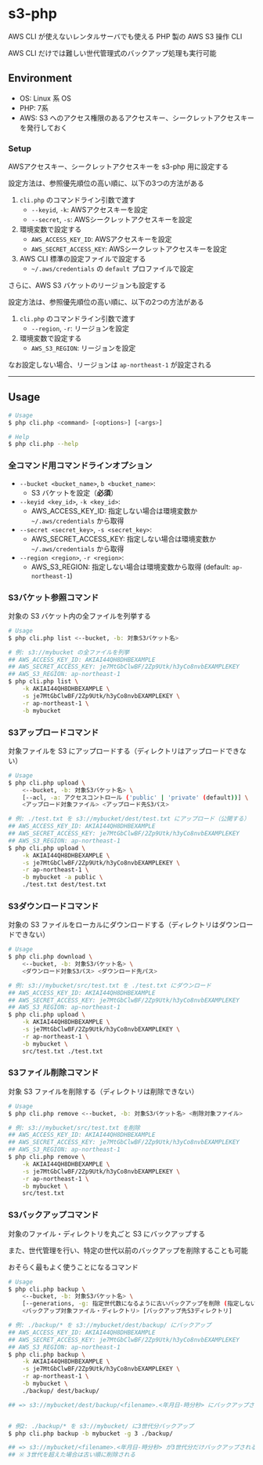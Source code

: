# s3-php

AWS CLI が使えないレンタルサーバでも使える PHP 製の AWS S3 操作 CLI

AWS CLI だけでは難しい世代管理式のバックアップ処理も実行可能

## Environment

- OS: Linux 系 OS
- PHP: 7系
- AWS: S3 へのアクセス権限のあるアクセスキー、シークレットアクセスキーを発行しておく

### Setup
AWSアクセスキー、シークレットアクセスキーを s3-php 用に設定する

設定方法は、参照優先順位の高い順に、以下の3つの方法がある

1. `cli.php` のコマンドライン引数で渡す
    - `--keyid`, `-k`: AWSアクセスキーを設定
    - `--secret`, `-s`: AWSシークレットアクセスキーを設定
2. 環境変数で設定する
    - `AWS_ACCESS_KEY_ID`: AWSアクセスキーを設定
    - `AWS_SECRET_ACCESS_KEY`: AWSシークレットアクセスキーを設定
3. AWS CLI 標準の設定ファイルで設定する
    - `~/.aws/credentials` の `default` プロファイルで設定

さらに、AWS S3 バケットのリージョンも設定する

設定方法は、参照優先順位の高い順に、以下の2つの方法がある

1. `cli.php` のコマンドライン引数で渡す
    - `--region`, `-r`: リージョンを設定
2. 環境変数で設定する
    - `AWS_S3_REGION`: リージョンを設定

なお設定しない場合、リージョンは `ap-northeast-1` が設定される

***

## Usage

```bash
# Usage
$ php cli.php <command> [<options>] [<args>]

# Help
$ php cli.php --help
```

### 全コマンド用コマンドラインオプション
- `--bucket <bucket_name>`, `b <bucket_name>`:
    - S3 バケットを設定（**必須**）
- `--keyid <key_id>`, `-k <key_id>`:
    - AWS_ACCESS_KEY_ID: 指定しない場合は環境変数か `~/.aws/credentials` から取得
- `--secret <secret_key>`, `-s <secret_key>`:
    - AWS_SECRET_ACCESS_KEY: 指定しない場合は環境変数か `~/.aws/credentials` から取得
- `--region <region>`, `-r <region>`:
    - AWS_S3_REGION: 指定しない場合は環境変数から取得 (default: `ap-northeast-1`)

### S3バケット参照コマンド
対象の S3 バケット内の全ファイルを列挙する

```bash
# Usage
$ php cli.php list <--bucket, -b: 対象S3バケット名>

# 例: s3://mybucket の全ファイルを列挙
## AWS_ACCESS_KEY_ID: AKIAI44QH8DHBEXAMPLE
## AWS_SECRET_ACCESS_KEY: je7MtGbClwBF/2Zp9Utk/h3yCo8nvbEXAMPLEKEY
## AWS_S3_REGION: ap-northeast-1
$ php cli.php list \
    -k AKIAI44QH8DHBEXAMPLE \
    -s je7MtGbClwBF/2Zp9Utk/h3yCo8nvbEXAMPLEKEY \
    -r ap-northeast-1 \
    -b mybucket
```

### S3アップロードコマンド
対象ファイルを S3 にアップロードする（ディレクトリはアップロードできない）

```bash
# Usage
$ php cli.php upload \
    <--bucket, -b: 対象S3バケット名> \
    [--acl, -a: アクセスコントロール ('public' | 'private' (default))] \
    <アップロード対象ファイル> <アップロード先S3パス>

# 例: ./test.txt を s3://mybucket/dest/test.txt にアップロード（公開する）
## AWS_ACCESS_KEY_ID: AKIAI44QH8DHBEXAMPLE
## AWS_SECRET_ACCESS_KEY: je7MtGbClwBF/2Zp9Utk/h3yCo8nvbEXAMPLEKEY
## AWS_S3_REGION: ap-northeast-1
$ php cli.php upload \
    -k AKIAI44QH8DHBEXAMPLE \
    -s je7MtGbClwBF/2Zp9Utk/h3yCo8nvbEXAMPLEKEY \
    -r ap-northeast-1 \
    -b mybucket -a public \
    ./test.txt dest/test.txt
```

### S3ダウンロードコマンド
対象の S3 ファイルをローカルにダウンロードする（ディレクトリはダウンロードできない）

```bash
# Usage
$ php cli.php download \
    <--bucket, -b: 対象S3バケット名> \
    <ダウンロード対象S3パス> <ダウンロード先パス>

# 例: s3://mybucket/src/test.txt を ./test.txt にダウンロード
## AWS_ACCESS_KEY_ID: AKIAI44QH8DHBEXAMPLE
## AWS_SECRET_ACCESS_KEY: je7MtGbClwBF/2Zp9Utk/h3yCo8nvbEXAMPLEKEY
## AWS_S3_REGION: ap-northeast-1
$ php cli.php upload \
    -k AKIAI44QH8DHBEXAMPLE \
    -s je7MtGbClwBF/2Zp9Utk/h3yCo8nvbEXAMPLEKEY \
    -r ap-northeast-1 \
    -b mybucket \
    src/test.txt ./test.txt
```

### S3ファイル削除コマンド
対象 S3 ファイルを削除する（ディレクトリは削除できない）

```bash
# Usage
$ php cli.php remove <--bucket, -b: 対象S3バケット名> <削除対象ファイル>

# 例: s3://mybucket/src/test.txt を削除
## AWS_ACCESS_KEY_ID: AKIAI44QH8DHBEXAMPLE
## AWS_SECRET_ACCESS_KEY: je7MtGbClwBF/2Zp9Utk/h3yCo8nvbEXAMPLEKEY
## AWS_S3_REGION: ap-northeast-1
$ php cli.php remove \
    -k AKIAI44QH8DHBEXAMPLE \
    -s je7MtGbClwBF/2Zp9Utk/h3yCo8nvbEXAMPLEKEY \
    -r ap-northeast-1 \
    -b mybucket \
    src/test.txt
```

### S3バックアップコマンド
対象のファイル・ディレクトリを丸ごと S3 にバックアップする

また、世代管理を行い、特定の世代以前のバックアップを削除することも可能

おそらく最もよく使うことになるコマンド

```bash
# Usage
$ php cli.php backup \
    <--bucket, -b: 対象S3バケット名> \
    [--generations, -g: 指定世代数になるように古いバックアップを削除 (指定しない場合は削除しない)]
    <バックアップ対象ファイル・ディレクトリ> [バックアップ先S3ディレクトリ]

# 例: ./backup/* を s3://mybucket/dest/backup/ にバックアップ
## AWS_ACCESS_KEY_ID: AKIAI44QH8DHBEXAMPLE
## AWS_SECRET_ACCESS_KEY: je7MtGbClwBF/2Zp9Utk/h3yCo8nvbEXAMPLEKEY
## AWS_S3_REGION: ap-northeast-1
$ php cli.php backup \
    -k AKIAI44QH8DHBEXAMPLE \
    -s je7MtGbClwBF/2Zp9Utk/h3yCo8nvbEXAMPLEKEY \
    -r ap-northeast-1 \
    -b mybucket \
    ./backup/ dest/backup/

## => s3://mybucket/dest/backup/<filename>.<年月日-時分秒> にバックアップされる


# 例2: ./backup/* を s3://mybucket/ に3世代分バックアップ
$ php cli.php backup -b mybucket -g 3 ./backup/

## => s3://mybucket/<filename>.<年月日-時分秒> が3世代分だけバックアップされる
## ※ 3世代を超えた場合は古い順に削除される
```
